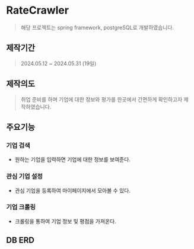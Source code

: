 


# RateCrawler
> 해당 프로젝트는 spring framework, postgreSQL로 개발하였습니다.

## 제작기간
>2024.05.12 ~ 2024.05.31 (19일)

## 제작의도
> 취업 준비를 하며 기업에 대한 정보와 평가를 한곳에서 간편하게 확인하고자 제작하였습니다.


## 주요기능

### 기업 검색
- 원하는 기업을 입력하면 기업에 대한 정보를 보여준다.

### 관심 기업 설정
- 관심 기업을 등록하여 마이페이지에서 모아볼 수 있다.

### 기업 크롤링
- 크롤링을 통하여 기업 정보 및 평점을 가져온다.


## DB ERD

